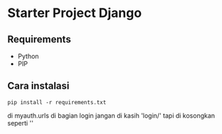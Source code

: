 # Starter Project Django

## Requirements
- Python
- PIP

## Cara instalasi
```
pip install -r requirements.txt
```
di myauth.urls di bagian login jangan di kasih 'login/' tapi di kosongkan seperti ''
